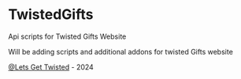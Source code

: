 # TwistedGifts
Api scripts for Twisted Gifts Website


Will be adding scripts and additional addons for twisted Gifts website

[@Lets Get Twisted](https://twisted-gifts.com) - 2024
